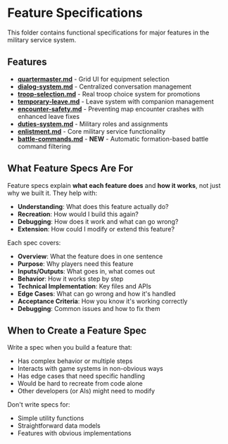 # Feature Specifications

This folder contains functional specifications for major features in the military service system.

## Features

- **[quartermaster.md](quartermaster.md)** - Grid UI for equipment selection
- **[dialog-system.md](dialog-system.md)** - Centralized conversation management  
- **[troop-selection.md](troop-selection.md)** - Real troop choice system for promotions
- **[temporary-leave.md](temporary-leave.md)** - Leave system with companion management
- **[encounter-safety.md](encounter-safety.md)** - Preventing map encounter crashes with enhanced leave fixes
- **[duties-system.md](duties-system.md)** - Military roles and assignments
- **[enlistment.md](enlistment.md)** - Core military service functionality
- **[battle-commands.md](battle-commands.md)** - **NEW** - Automatic formation-based battle command filtering

## What Feature Specs Are For

Feature specs explain **what each feature does** and **how it works**, not just why we built it. They help with:

- **Understanding**: What does this feature actually do?
- **Recreation**: How would I build this again?  
- **Debugging**: How does it work and what can go wrong?
- **Extension**: How could I modify or extend this feature?

Each spec covers:
- **Overview**: What the feature does in one sentence
- **Purpose**: Why players need this feature
- **Inputs/Outputs**: What goes in, what comes out
- **Behavior**: How it works step by step
- **Technical Implementation**: Key files and APIs
- **Edge Cases**: What can go wrong and how it's handled
- **Acceptance Criteria**: How you know it's working correctly
- **Debugging**: Common issues and how to fix them

## When to Create a Feature Spec

Write a spec when you build a feature that:
- Has complex behavior or multiple steps
- Interacts with game systems in non-obvious ways  
- Has edge cases that need specific handling
- Would be hard to recreate from code alone
- Other developers (or AIs) might need to modify

Don't write specs for:
- Simple utility functions
- Straightforward data models
- Features with obvious implementations
